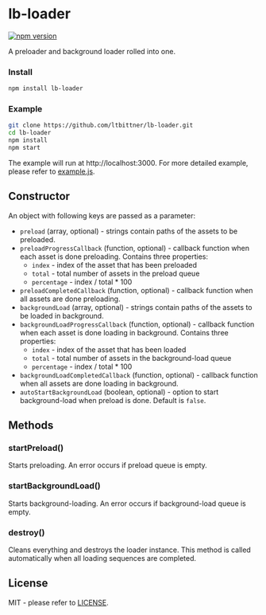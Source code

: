 # lb-loader
[![npm version][npm-img]][npm-url]

A preloader and background loader rolled into one.

### Install
```sh
npm install lb-loader
```

### Example
```sh
git clone https://github.com/ltbittner/lb-loader.git
cd lb-loader
npm install
npm start
```
The example will run at http://localhost:3000. For more detailed example, please refer to [example.js](example/example.js).

## Constructor
An object with following keys are passed as a parameter:
* `preload` (array, optional) - strings contain paths of the assets to be preloaded.
* `preloadProgressCallback` (function, optional) - callback function when each asset is done preloading. Contains three properties:
    * `index` - index of the asset that has been preloaded
    * `total` - total number of assets in the preload queue
    * `percentage` - index / total * 100
* `preloadCompletedCallback` (function, optional) - callback function when all assets are done preloading.
* `backgroundLoad` (array, optional) - strings contain paths of the assets to be loaded in background.
* `backgroundLoadProgressCallback` (function, optional) - callback function when each asset is done loading in background. Contains three properties:
    * `index` - index of the asset that has been loaded
    * `total` - total number of assets in the background-load queue
    * `percentage` - index / total * 100
* `backgroundLoadCompletedCallback` (function, optional) - callback function when all assets are done loading in background.
* `autoStartBackgroundLoad` (boolean, optional) - option to start background-load when preload is done. Default is `false`.

## Methods
### startPreload()
Starts preloading. An error occurs if preload queue is empty.

### startBackgroundLoad()
Starts background-loading. An error occurs if background-load queue is empty.

### destroy()
Cleans everything and destroys the loader instance. This method is called automatically when all loading sequences are completed.

## License
MIT - please refer to [LICENSE](LICENSE).

[npm-url]: https://www.npmjs.org/package/lb-loader
[npm-img]: https://img.shields.io/npm/v/lb-loader.svg